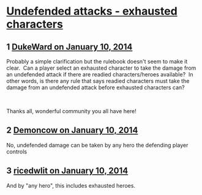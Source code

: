 # [Undefended attacks - exhausted characters](https://community.fantasyflightgames.com/topic/96608-undefended-attacks-exhausted-characters/)

## 1 [DukeWard on January 10, 2014](https://community.fantasyflightgames.com/topic/96608-undefended-attacks-exhausted-characters/?do=findComment&comment=950452)

Probably a simple clarification but the rulebook doesn't seem to make it clear.  Can a player select an exhausted character to take the damage from an undefended attack if there are readied characters/heroes available?  In other words, is there any rule that says readied characters must take the damage from an undefended attack before exhausted characters can?

 

Thanks all, wonderful community you all have here!

## 2 [Demoncow on January 10, 2014](https://community.fantasyflightgames.com/topic/96608-undefended-attacks-exhausted-characters/?do=findComment&comment=950453)

No, undefended damage can be taken by any hero the defending player controls 

## 3 [ricedwlit on January 10, 2014](https://community.fantasyflightgames.com/topic/96608-undefended-attacks-exhausted-characters/?do=findComment&comment=950933)

And by "any hero", this includes exhausted heroes.

